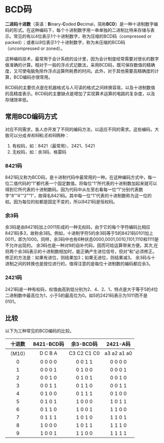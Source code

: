 # BCD码

**二进码十进数**（英语：**B**inary-**C**oded **D**ecimal，简称**BCD**）是一种十进制数字编码的形式。在这种编码下，每个十进制数字用一串单独的二进制比特来存储与表示。常见的有以4位表示1个十进制数字，称为压缩的BCD码（compressed or packed）；或者以8位表示1个十进制数字，称为未压缩的BCD码（uncompressed or zoned）。

这种编码技术，最常用于会计系统的设计里，因为会计制度经常需要对很长的数字做准确的计算。相对于一般的浮点式记数法，采用BCD码，既可保存数值的精确度，又可使电脑免除作浮点运算所耗费的时间。此外，对于其他需要高精确度的计算，BCD编码亦很常用。

BCD码的主要优点是在机器格式与人可读的格式之间转换容易，以及十进制数值的高精度表示。BCD码的主要缺点是增加了实现算术运算的电路的复杂度，以及存储效率低。

## 常用BCD编码方式

对应不同需求，各人亦开发了不同的编码方法，以适应不同的需求。这些编码，大致可以分成*有权码*和*无权码*两种：

1. 有权码，如：8421（最常用）、2421、5421
2. 无权码，如：余3码、格雷码

### 8421码

8421码又称为BCD码，是十进制代码中最常用的一种。在这种编码方式中，每一位二值代码的“1”都代表一个固定数值。将每位“1”所代表的十进制数加起来就可以得到它所代表的十进制数码。因为代码中从左至右看每一位“1”分别代表数字“8”“4”“2”“1”，故得名8421码。其中每一位“1”代表的十进制数称为这一位的权。因为每位的权都是固定不变的，所以8421码是恒权码。

### 余3码

余3码是由8421码加上0011形成的一种无权码，由于它的每个字符编码比相应8421码多3，故称余3码。例如，十进制字符5的余3码等于5的8421码0101加上0011，即为1000。同样，余3码中也有6种状态0000,0001,0010,1101,1110和1111是不允许出现的。 余3码也是一种对9的自补代码，因而可给运算带来方便。其次,在将两个余3码表示的十进制数相加时，能正确产生进位信号，但对“和”必须修正。修正的方法是：如果有进位，则结果加3；如果无进位，则结果减3。 余3码与十进制之间的转换也是按位进行的，值得注意的是每位十进制数的编码都应余3。

### 2421码

2421码是一种有权码，权值由高到低分别为2、4、2、1，特点是大于等于5的4位二进制数中最高位为1，小于5的最高位为0。如5的2421码表示为1011而不是0101。

## 比较

以下为三种常见的BCD编码的比较。

| 十进数  | 8421-BCD码 |  余3-BCD码  |  2421-A码   |
| :-----: | :--------: | :---------: | :---------: |
| （M10） |  D C B A   | C3 C2 C1 C0 | a3 a2 a1 a0 |
|    0    |  0 0 0 0   |   0 0 1 1   |   0 0 0 0   |
|    1    |  0 0 0 1   |   0 1 0 0   |   0 0 0 1   |
|    2    |  0 0 1 0   |   0 1 0 1   |   0 0 1 0   |
|    3    |  0 0 1 1   |   0 1 1 0   |   0 0 1 1   |
|    4    |  0 1 0 0   |   0 1 1 1   |   0 1 0 0   |
|    5    |  0 1 0 1   |   1 0 0 0   |   1 0 1 1   |
|    6    |  0 1 1 0   |   1 0 0 1   |   1 1 0 0   |
|    7    |  0 1 1 1   |   1 0 1 0   |   1 1 0 1   |
|    8    |  1 0 0 0   |   1 0 1 1   |   1 1 1 0   |
|    9    |  1 0 0 1   |   1 1 0 0   |   1 1 1 1   |